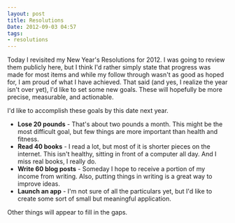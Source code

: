 ```yaml
---
layout: post
title: Resolutions
Date: 2012-09-03 04:57 
tags:
- resolutions
---
```


Today I revisited my New Year's Resolutions for 2012.  I was going to review them publicly here, but I think I'd rather simply state that progress was made for most items and while my follow through wasn't as good as hoped for, I am proud of what I have achieved.  That said (and yes, I realize the year isn't over yet), I'd like to set some new goals.  These will hopefully be more precise, measurable, and actionable.  

I'd like to accomplish these goals by this date next year.

* **Lose 20 pounds** - That's about two pounds a month.  This might be the most difficult goal, but few things are more important than health and fitness.
* **Read 40 books** - I read a lot, but most of it is shorter pieces on the internet.  This isn't healthy, sitting in front of a computer all day.  And I miss real books, I really do.  
* **Write 60 blog posts** - Someday I hope to receive a portion of my income from writing.  Also, putting things in writing is a great way to improve ideas.
* **Launch an app** - I'm not sure of all the particulars yet, but I'd like to create some sort of small but meaningful application.

Other things will appear to fill in the gaps.
